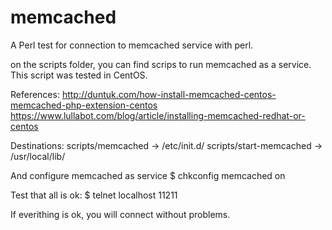 memcached
=========

A Perl test for connection to memcached service with perl.

on the scripts folder, you can find scrips to run memcached as a service. This script was tested in CentOS.

References:
  http://duntuk.com/how-install-memcached-centos-memcached-php-extension-centos
  https://www.lullabot.com/blog/article/installing-memcached-redhat-or-centos
    
Destinations:
  scripts/memcached -> /etc/init.d/
  scripts/start-memcached -> /usr/local/lib/
  
And configure memcached as service
  $ chkconfig memcached on
 
Test that all is ok:
  $ telnet localhost 11211
  
If everithing is ok, you will connect without problems.
